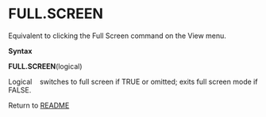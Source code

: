 # FULL.SCREEN

Equivalent to clicking the Full Screen command on the View menu.

**Syntax**

**FULL.SCREEN**(logical)

Logical&nbsp;&nbsp;&nbsp;&nbsp;switches to full screen if TRUE or
omitted; exits full screen mode if FALSE.



Return to [README](README.md#F)

